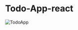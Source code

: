 # Todo-App-react


![TodoApp](https://user-images.githubusercontent.com/63264620/210102754-237eae10-3be3-4522-bf1f-8e24352f405b.png)
